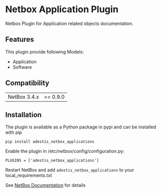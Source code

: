 # Netbox Application Plugin

Netbox Plugin for Application related objects documentation.
## Features

This plugin provide following Models:
* Application
* Software

## Compatibility

|               |           |
|---------------|-----------|
| NetBox 3.4.x  | >= 0.9.0  |


## Installation

The plugin is available as a Python package in pypi and can be installed with pip  

```
pip install adestis_netbox_applications
```
Enable the plugin in /etc/netbox/config/configuration.py:
```
PLUGINS = ['adestis_netbox_applications']
```
Restart NetBox and add `adestis_netbox_applications` to your local_requirements.txt

See [NetBox Documentation](https://docs.netbox.dev/en/stable/plugins/#installing-plugins) for details